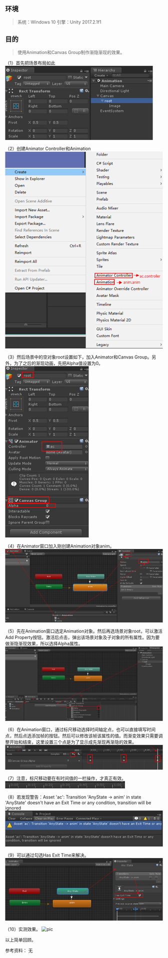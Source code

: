 ## 环境
> 系统：Windows 10
> 引擎：Unity 2017.2.1f1



## 目的
> 使用Animation和Canvas Group制作渐隐渐现的效果。



（1）首先把场景布局如此
 ![pic](.\pic\1.png)

（2）创建Animator Controller和Animation
 ![pic](.\pic\2.png)

（3）然后场景中的空对象root设置如下，加入Animator和Canvas Group。另外，为了之后的渐现动画，先把Alpha值设置为0。
 ![pic](.\pic\3.png)

（4）在Animator窗口加入刚创建Animation对象anim。
 ![pic](.\pic\4.png)

（5）先在Animation窗口选定Animation对象。然后再选场景对象root，可以激活Add Property按钮。激活后点击，弹出该场景对象及子对象的所有属性。因为要做渐隐渐现效果，所以选择Alpha属性。
 ![pic](.\pic\5.png)

（6）在Animation窗口，通过标尺移动选择时间轴定点，也可以直接填写时间点，然后点选添加帧的按钮。然后可以修改该帧该属性的值。而渐变效果只需要调整开始和结束，这里设置三个点是为了显示成先渐现再渐隐的效果。
 ![pic](.\pic\6.png)

（7）注意，标尺移动要在有时间值的一栏操作，才真正有效。
 ![pic](.\pic\7.png)

（8）若发现警告：Asset 'ac': Transition 'AnyState -> anim' in state 'AnyState' doesn't have an Exit Time or any condition, transition will be ignored
 ![pic](.\pic\8.png)

（9）可以通过勾选Has Exit Time来解决。
 ![pic](.\pic\9.png)

（10）实测效果。
 ![pic](.\pic\10.png)



以上简单回顾。

参考资料：
无
